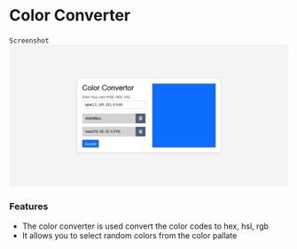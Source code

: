 # Color Converter

`Screenshot`
![Color Converter](./screenshot/ColorConverter.png)

### Features

- The color converter is used convert the color codes to hex, hsl, rgb
- It allows you to select random colors from the color pallate
